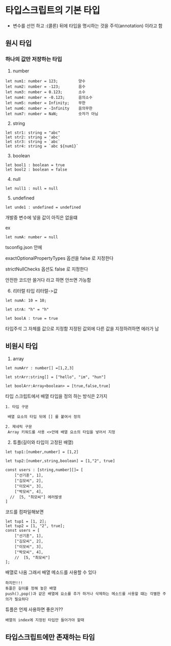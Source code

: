 # 타입스크립트의 기본 타입
+ 변수를 선언 하고 :(콜론) 뒤에 타입을 명시하는 것을 주석(annotation) 이라고 함

## 원시 타입
### 하나의 값만 저장하는 타입
1. number

```
let num1: number = 123;         양수
let num2: number = -123;        음수
let num3: number = 0.123;       소수
let num4: number = -0.123;      음의소수
let num5: number = Infinity;    무한
let num6: number = -Infinity    음의무한
let num7: number = NaN;         숫자가 아님
```

2. string
```
let str1: string = "abc"
let str2: string = 'abc'
let str3: string = `abc`
let str4: string = `abc ${num1}`
```

3. boolean
```
let bool1 : boolean = true
let bool2 : boolean = false
```

4. null
```
let null1 : null = null
```

5. undefined
```
let unde1 : undefined = undefined
```

개발중 변수에 넣을 값이 아직은 없을떄 

ex
```
let numA: number = null
```

tsconfig.json 안에 

exactOptionalPropertyTypes 옵션을 false 로 지정한다 

strictNullChecks 옵션도 false 로 지정한다

안전한 코드만 쓸거다 라고 하면 안쓰면 가능함

6. 리터럴 타입 리터럴->값

```
let numA: 10 = 10;

let strA: "h" = "h"

let boolA : true = true
```
타입주석 그 자체를 값으로 지정함 
지정된 값외에 다른 값을 지정하려하면 에러가 남

## 비원시 타입

1. array

```
let numArr : number[] =[1,2,3]

let strArr:string[] = ["hello", "im", "hun"]

let boolArr:Array<boolean> = [true,false,true]
```

타입 스크립트에서 배열 타입을 정의 하는 방식은 2가지

    1. 타입 구문

     배열 요소의 타입 뒤에 [] 를 붙여서 정의 
    
    2. 제네릭 구문
     Array 키워드를 사용 <>안에 배열 요소의 타입을 넣어서 지정

2. 튜플(길이와 타입이 고정된 배열)

```
let tup1:[number,number] = [1,2]

let tup2:[number,string,boolean] = [1,"2", true]

const users : [string,number][]= [
    ["선기훈", 1],
    ["김모씨", 2],
    ["이모씨", 3],
    ["박모씨", 4],
  //  [5, "최모씨"] 에러발생 
]
```

코드를 컴파일해보면 
```
let tup1 = [1, 2];
let tup2 = [1, "2", true];
const users = [
    ["선기훈", 1],
    ["김모씨", 2],
    ["이모씨", 3],
    ["박모씨", 4],
    //  [5, "최모씨"]
];
```
배열로 나옴
그래서 배열 메소드를 사용할 수 있다
    
    하지만!!!
    튜플은 길이를 정해 놓은 배열
    push(),pop()과 같은 배열에 요소를 추가 하거나 삭제하는 메소드를 사용할 떄는 각별한 주의가 필요하다

튜플은 언제 사용하면 좋은가??
    
    배열의 index에 지정된 타입만 들어가야 할때
## 타입스크립트에만 존재하는 타임